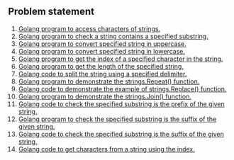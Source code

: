 <h2>Problem statement</h2>
<ol>
  <li>
      <a href="https://github.com/prasad-nimap/Golang/tree/main/Golang%20Problems/Strings/01Program/main.go">Golang program to access characters        of strings.</a>
  </li>
  <li>
      <a href="https://github.com/prasad-nimap/Golang/tree/main/Golang%20Problems/Strings/02Program/main.go">Golang program to check a string            contains a specified substring.</a>
  </li>
  <li>
    <a href="https://github.com/prasad-nimap/Golang/tree/main/Golang%20Problems/Strings/03Program/main.go">
      Golang program to convert specified string in uppercase.
    </a>
  </li>
  <li>
    <a href="https://github.com/prasad-nimap/Golang/tree/main/Golang%20Problems/Strings/04Program/main.go">
      Golang program to convert specified string in lowercase.
    </a>
  </li>
  <li>
    <a href="https://github.com/prasad-nimap/Golang/tree/main/Golang%20Problems/Strings/05Program/main.go">
      Golang program to get the index of a specified character in the string.
    </a>
  </li>
  <li>
    <a href="https://github.com/prasad-nimap/Golang/tree/main/Golang%20Problems/Strings/06Program/main.go">
      Golang program to get the length of the specified string.
    </a>
  </li>
  <li>
    <a href="https://github.com/prasad-nimap/Golang/tree/main/Golang%20Problems/Strings/07Program/main.go">
      Golang code to split the string using a specified delimiter.
    </a>
  </li>
  <li>
    <a href="https://github.com/prasad-nimap/Golang/tree/main/Golang%20Problems/Strings/08Program/main.go">
      Golang program to demonstrate the strings.Repeat() function.
    </a>
  </li>
  <li>
    <a href="https://github.com/prasad-nimap/Golang/tree/main/Golang%20Problems/Strings/09Program/main.go">
     Golang code to demonstrate the example of strings.Replace() function.
    </a>
  </li>
  <li>
    <a href="https://github.com/prasad-nimap/Golang/tree/main/Golang%20Problems/Strings/10Program/main.go">
     Golang program to demonstrate the strings.Join() function.
    </a>
  </li>
  <li>
    <a href="https://github.com/prasad-nimap/Golang/tree/main/Golang%20Problems/Strings/11Program/main.go">
     Golang code to check the specified substring is the prefix of the given string.
    </a>
  </li>
  <li>
    <a href="https://github.com/prasad-nimap/Golang/tree/main/Golang%20Problems/Strings/12Program/main.go">
     Golang program to check the specified substring is the suffix of the given string.
    </a>
  </li>
  <li>
    <a href="https://github.com/prasad-nimap/Golang/tree/main/Golang%20Problems/Strings/13Program/main.go">
     Golang code to check the specified substring is the suffix of the given string.
    </a>
  </li>
  <li>
    <a href="https://github.com/prasad-nimap/Golang/tree/main/Golang%20Problems/Strings/14Program/main.go">
     Golang code to get characters from a string using the index.
    </a>
  </li>
</ol>
